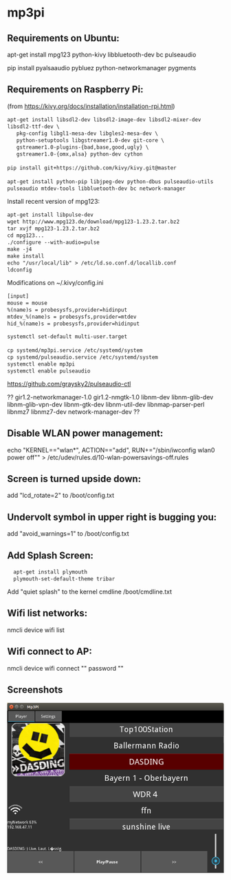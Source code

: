 # mp3pi

## Requirements on Ubuntu:

apt-get install mpg123 python-kivy libbluetooth-dev bc pulseaudio

pip install pyalsaaudio pybluez python-networkmanager pygments

## Requirements on Raspberry Pi:

(from https://kivy.org/docs/installation/installation-rpi.html)

```
apt-get install libsdl2-dev libsdl2-image-dev libsdl2-mixer-dev libsdl2-ttf-dev \
   pkg-config libgl1-mesa-dev libgles2-mesa-dev \
   python-setuptools libgstreamer1.0-dev git-core \
   gstreamer1.0-plugins-{bad,base,good,ugly} \
   gstreamer1.0-{omx,alsa} python-dev cython

pip install git+https://github.com/kivy/kivy.git@master

apt-get install python-pip libjpeg-dev python-dbus pulseaudio-utils pulseaudio mtdev-tools libbluetooth-dev bc network-manager
```

Install recent version of mpg123:
```
apt-get install libpulse-dev
wget http://www.mpg123.de/download/mpg123-1.23.2.tar.bz2
tar xvjf mpg123-1.23.2.tar.bz2
cd mpg123...
./configure --with-audio=pulse
make -j4
make install
echo "/usr/local/lib" > /etc/ld.so.conf.d/locallib.conf
ldconfig
```

Modifications on ~/.kivy/config.ini
```
[input]
mouse = mouse
%(name)s = probesysfs,provider=hidinput
mtdev_%(name)s = probesysfs,provider=mtdev
hid_%(name)s = probesysfs,provider=hidinput
```

```
systemctl set-default multi-user.target

cp systemd/mp3pi.service /etc/systemd/system
cp systemd/pulseaudio.service /etc/systemd/system
systemctl enable mp3pi
systemctl enable pulseaudio
```

https://github.com/graysky2/pulseaudio-ctl

?? gir1.2-networkmanager-1.0 gir1.2-nmgtk-1.0 libnm-dev libnm-glib-dev libnm-glib-vpn-dev libnm-gtk-dev
  libnm-util-dev libnmap-parser-perl libnmz7 libnmz7-dev network-manager-dev ??

## Disable WLAN power management:
  echo "KERNEL==\"wlan*\", ACTION==\"add\", RUN+=\"/sbin/iwconfig wlan0 power off\"" > /etc/udev/rules.d/10-wlan-powersavings-off.rules

## Screen is turned upside down:
  add "lcd_rotate=2" to /boot/config.txt

## Undervolt symbol in upper right is bugging you:
  add "avoid_warnings=1" to /boot/config.txt

## Add Splash Screen:
```
  apt-get install plymouth
  plymouth-set-default-theme tribar
```

  Add "quiet splash" to the kernel cmdline /boot/cmdline.txt

## Wifi list networks:
  nmcli device wifi list

## Wifi connect to AP:
  nmcli device wifi connect "<SSID>" password "<WLANPSK>"

## Screenshots
![alt text](screenshots/screenshot.png "Description goes here")

